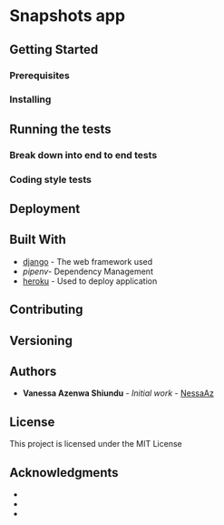 # Snapshots app



## Getting Started



### Prerequisites



### Installing



## Running the tests



### Break down into end to end tests



### Coding style tests



## Deployment



## Built With

* [django](https://www.djangoproject.com/) - The web framework used
* *pipenv*- Dependency Management
* [heroku](https://www.heroku.com/home) - Used to deploy application

## Contributing



## Versioning



## Authors

* **Vanessa Azenwa Shiundu** - *Initial work* - [NessaAz](https://github.com/NessaAz)


## License

This project is licensed under the MIT License 

## Acknowledgments

* 
* 
* 

